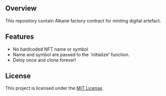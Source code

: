 
## Overview

This repository contain Alkane factory contract for minting digital artefact.   

## Features
- No hardcoded NFT name or symbol
- Name and symbol are passed to the `initialize' function.
- Deloy once and clone forever!

## License

This project is licensed under the [MIT License](LICENSE).
